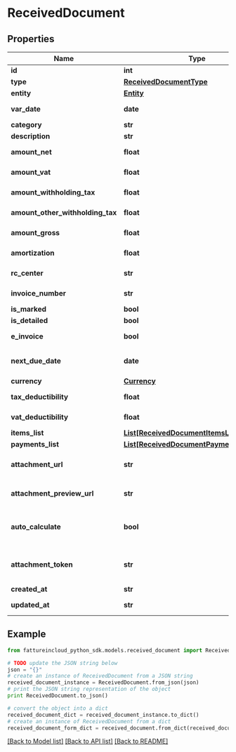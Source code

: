 # ReceivedDocument


## Properties
Name | Type | Description | Notes
------------ | ------------- | ------------- | -------------
**id** | **int** | Received document id | [optional] 
**type** | [**ReceivedDocumentType**](ReceivedDocumentType.md) |  | [optional] 
**entity** | [**Entity**](Entity.md) |  | [optional] 
**var_date** | **date** | Received document date [defaults to today&#39;s date] | [optional] 
**category** | **str** | Received document category | [optional] 
**description** | **str** | Received document description | [optional] 
**amount_net** | **float** | Received document total net amount | [optional] 
**amount_vat** | **float** | Received document total vat amount | [optional] 
**amount_withholding_tax** | **float** | Received document withholding tax amount | [optional] 
**amount_other_withholding_tax** | **float** | Received document other withholding tax amount | [optional] 
**amount_gross** | **float** | [Read Only] Received document total gross amount | [optional] [readonly] 
**amortization** | **float** | Received document amortization value | [optional] 
**rc_center** | **str** | Received document revenue center | [optional] 
**invoice_number** | **str** | Received document invoice number | [optional] 
**is_marked** | **bool** | Received document is marked | [optional] 
**is_detailed** | **bool** | Received document has items | [optional] 
**e_invoice** | **bool** | [Read Only] Received document is an e-invoice | [optional] 
**next_due_date** | **date** | [Read Only] Received document date of the next not paid payment | [optional] [readonly] 
**currency** | [**Currency**](Currency.md) |  | [optional] 
**tax_deductibility** | **float** | Received document tax deducibility percentage | [optional] 
**vat_deductibility** | **float** | Received document vat deducibility percentage | [optional] 
**items_list** | [**List[ReceivedDocumentItemsListItem]**](ReceivedDocumentItemsListItem.md) |  | [optional] 
**payments_list** | [**List[ReceivedDocumentPaymentsListItem]**](ReceivedDocumentPaymentsListItem.md) |  | [optional] 
**attachment_url** | **str** | [Temporary] [Read Only] Received document url of the attached file | [optional] [readonly] 
**attachment_preview_url** | **str** | [Temporary] [Read Only] Received document url of the attachment preview | [optional] [readonly] 
**auto_calculate** | **bool** | Received document total items amount and total payments amount can differ if this field is set to false | [optional] 
**attachment_token** | **str** | [Write Only] Received document attachment token returned by POST /received_documents/attachment | [optional] 
**created_at** | **str** | Received document creation date | [optional] 
**updated_at** | **str** | Received document last update date | [optional] 

## Example

```python
from fattureincloud_python_sdk.models.received_document import ReceivedDocument

# TODO update the JSON string below
json = "{}"
# create an instance of ReceivedDocument from a JSON string
received_document_instance = ReceivedDocument.from_json(json)
# print the JSON string representation of the object
print ReceivedDocument.to_json()

# convert the object into a dict
received_document_dict = received_document_instance.to_dict()
# create an instance of ReceivedDocument from a dict
received_document_form_dict = received_document.from_dict(received_document_dict)
```
[[Back to Model list]](../README.md#documentation-for-models) [[Back to API list]](../README.md#documentation-for-api-endpoints) [[Back to README]](../README.md)


